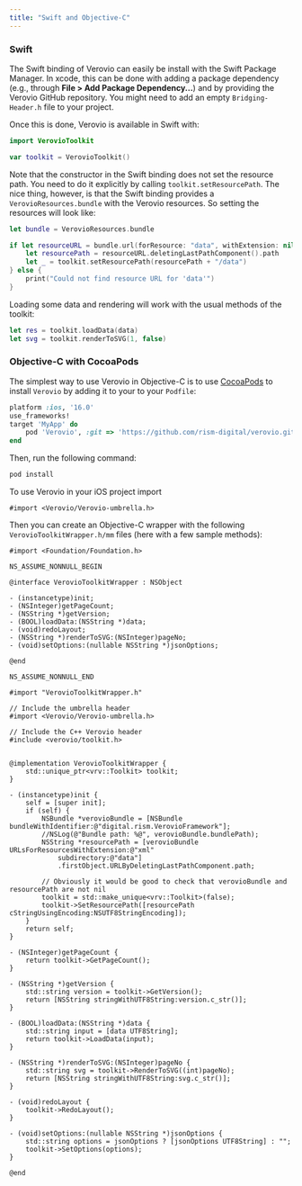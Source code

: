 ```yaml
---
title: "Swift and Objective-C"
---
```


### Swift

The Swift binding of Verovio can easily be install with the Swift Package Manager. In xcode, this can be done with adding a package dependency (e.g., through **File > Add Package Dependency...**) and by providing the Verovio GitHub repository. You might need to add an empty `Bridging-Header.h` file to your project.

Once this is done, Verovio is available in Swift with:

```swift
import VerovioToolkit

var toolkit = VerovioToolkit()
```

Note that the constructor in the Swift binding does not set the resource path. You need to do it explicitly by calling `toolkit.setResourcePath`. The nice thing, however, is that the Swift binding provides a `VerovioResources.bundle` with the Verovio resources. So setting the resources will look like:

```swift
let bundle = VerovioResources.bundle

if let resourceURL = bundle.url(forResource: "data", withExtension: nil) {
    let resourcePath = resourceURL.deletingLastPathComponent().path
    let _ = toolkit.setResourcePath(resourcePath + "/data")
} else {
    print("Could not find resource URL for 'data'")
}
```

Loading some data and rendering will work with the usual methods of the toolkit:
```swift
let res = toolkit.loadData(data)
let svg = toolkit.renderToSVG(1, false)
```

### Objective-C with CocoaPods

The simplest way to use Verovio in Objective-C is to use [CocoaPods](http://cocoapods.org/) to install `Verovio` by adding it to your to your `Podfile`:

```ruby
platform :ios, '16.0'
use_frameworks!
target 'MyApp' do
	pod 'Verovio', :git => 'https://github.com/rism-digital/verovio.git', :branch => 'master'
end
```

Then, run the following command:

```bash
pod install
```

To use Verovio in your iOS project import

```objc
#import <Verovio/Verovio-umbrella.h>
```

Then you can create an Objective-C wrapper with the following `VerovioToolkitWrapper.h/mm` files (here with a few sample methods):

```objc
#import <Foundation/Foundation.h>

NS_ASSUME_NONNULL_BEGIN

@interface VerovioToolkitWrapper : NSObject

- (instancetype)init;
- (NSInteger)getPageCount;
- (NSString *)getVersion;
- (BOOL)loadData:(NSString *)data;
- (void)redoLayout;
- (NSString *)renderToSVG:(NSInteger)pageNo;
- (void)setOptions:(nullable NSString *)jsonOptions;

@end

NS_ASSUME_NONNULL_END
```

```objc
#import "VerovioToolkitWrapper.h"

// Include the umbrella header
#import <Verovio/Verovio-umbrella.h>

// Include the C++ Verovio header
#include <verovio/toolkit.h>


@implementation VerovioToolkitWrapper {
    std::unique_ptr<vrv::Toolkit> toolkit;
}

- (instancetype)init {
    self = [super init];
    if (self) {
        NSBundle *verovioBundle = [NSBundle bundleWithIdentifier:@"digital.rism.VerovioFramework"];
        //NSLog(@"Bundle path: %@", verovioBundle.bundlePath);
        NSString *resourcePath = [verovioBundle URLsForResourcesWithExtension:@"xml"
            subdirectory:@"data"]
            .firstObject.URLByDeletingLastPathComponent.path;

        // Obviously it would be good to check that verovioBundle and resourcePath are not nil
        toolkit = std::make_unique<vrv::Toolkit>(false);
        toolkit->SetResourcePath([resourcePath cStringUsingEncoding:NSUTF8StringEncoding]);
    }
    return self;
}

- (NSInteger)getPageCount {
    return toolkit->GetPageCount();
}

- (NSString *)getVersion {
    std::string version = toolkit->GetVersion();
    return [NSString stringWithUTF8String:version.c_str()];
}

- (BOOL)loadData:(NSString *)data {
    std::string input = [data UTF8String];
    return toolkit->LoadData(input);
}

- (NSString *)renderToSVG:(NSInteger)pageNo {
    std::string svg = toolkit->RenderToSVG((int)pageNo);
    return [NSString stringWithUTF8String:svg.c_str()];
}

- (void)redoLayout {
    toolkit->RedoLayout();
}

- (void)setOptions:(nullable NSString *)jsonOptions {
    std::string options = jsonOptions ? [jsonOptions UTF8String] : "";
    toolkit->SetOptions(options);
}

@end
```
